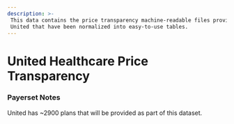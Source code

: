 ```yaml
---
description: >-
 This data contains the price transparency machine-readable files provided by
 United that have been normalized into easy-to-use tables.
---
```


# United Healthcare Price Transparency

### Payerset Notes

United has \~2900 plans that will be provided as part of this dataset.
